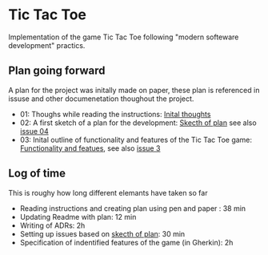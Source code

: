 # Tic Tac Toe

Implementation of the game Tic Tac Toe following "modern softeware development" practics.

## Plan going forward

A plan for the project was initally made on paper, these plan is referenced in issuse and other documenetation thoughout the project.

* 01: Thoughs while reading the instructions: [Inital thoughts](plan/plan01.jpg)
* 02: A first sketch of a plan for the development: [Skecth of plan](plan/plan02.jpg) see also [issue 04](https://github.com/skjohansen/dojo-tic-tac-toe/issues/4)
* 03: Inital outline of functionality and features of the Tic Tac Toe game: [Functionality and featues](plan/plan03.jpg), see also [issue 3](https://github.com/skjohansen/dojo-tic-tac-toe/issues/3)

## Log of time

This is roughy how long different elemants have taken so far
* Reading instructions and creating plan using pen and paper : 38 min
* Updating Readme with plan: 12 min
* Writing of ADRs: 2h
* Setting up issues based on [skecth of plan](plan/plan02.jpg): 30 min
* Specification of indentified features of the game (in Gherkin): 2h
